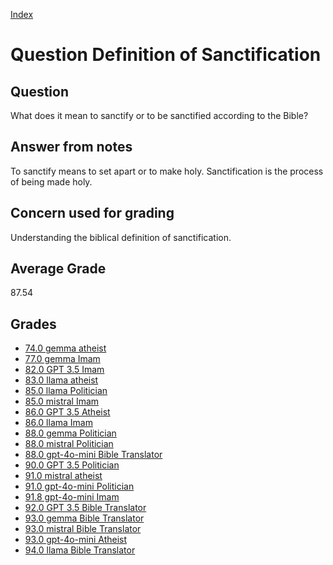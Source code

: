 
[Index](../../index.md)
# Question Definition of Sanctification
## Question
What does it mean to sanctify or to be sanctified according to the Bible?

## Answer from notes
To sanctify means to set apart or to make holy. Sanctification is the process of being made holy.

## Concern used for grading
Understanding the biblical definition of sanctification.

## Average Grade
87.54

## Grades
 * [74.0 gemma atheist](../answers/gemma_atheist/Definition_of_Sanctification.md)
 * [77.0 gemma Imam](../answers/gemma_Imam/Definition_of_Sanctification.md)
 * [82.0 GPT 3.5 Imam](../answers/GPT_3.5_Imam/Definition_of_Sanctification.md)
 * [83.0 llama atheist](../answers/llama_atheist/Definition_of_Sanctification.md)
 * [85.0 llama Politician](../answers/llama_Politician/Definition_of_Sanctification.md)
 * [85.0 mistral Imam](../answers/mistral_Imam/Definition_of_Sanctification.md)
 * [86.0 GPT 3.5 Atheist](../answers/GPT_3.5_Atheist/Definition_of_Sanctification.md)
 * [86.0 llama Imam](../answers/llama_Imam/Definition_of_Sanctification.md)
 * [88.0 gemma Politician](../answers/gemma_Politician/Definition_of_Sanctification.md)
 * [88.0 mistral Politician](../answers/mistral_Politician/Definition_of_Sanctification.md)
 * [88.0 gpt-4o-mini Bible Translator](../answers/gpt-4o-mini_Bible_Translator/Definition_of_Sanctification.md)
 * [90.0 GPT 3.5 Politician](../answers/GPT_3.5_Politician/Definition_of_Sanctification.md)
 * [91.0 mistral atheist](../answers/mistral_atheist/Definition_of_Sanctification.md)
 * [91.0 gpt-4o-mini Politician](../answers/gpt-4o-mini_Politician/Definition_of_Sanctification.md)
 * [91.8 gpt-4o-mini Imam](../answers/gpt-4o-mini_Imam/Definition_of_Sanctification.md)
 * [92.0 GPT 3.5 Bible Translator](../answers/GPT_3.5_Bible_Translator/Definition_of_Sanctification.md)
 * [93.0 gemma Bible Translator](../answers/gemma_Bible_Translator/Definition_of_Sanctification.md)
 * [93.0 mistral Bible Translator](../answers/mistral_Bible_Translator/Definition_of_Sanctification.md)
 * [93.0 gpt-4o-mini Atheist](../answers/gpt-4o-mini_Atheist/Definition_of_Sanctification.md)
 * [94.0 llama Bible Translator](../answers/llama_Bible_Translator/Definition_of_Sanctification.md)

